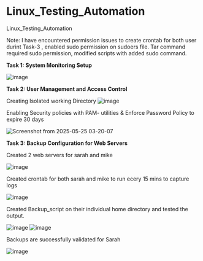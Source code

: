 # Linux_Testing_Automation
  Linux_Testing_Automation

Note: I have encountered permission issues to create crontab for both user durint Task-3 , enabled sudo permission on sudoers file.
Tar command required sudo permission, modified scripts with added sudo command.

**Task 1: System Monitoring Setup**

 ![image](https://github.com/user-attachments/assets/e84c6868-17fd-4547-a9e4-37824c8acdc3)


**Task 2: User Management and Access Control**
 
 Creating Isolated working Directory 
  ![image](https://github.com/user-attachments/assets/2b3d4ce0-d5cb-4225-a687-c8fc2fc85f90)
 
 Enabling Security policies with PAM- utilities &  Enforce Password Policy to expire 30 days
 
  ![Screenshot from 2025-05-25 03-20-07](https://github.com/user-attachments/assets/77ed715f-d364-4db2-b12b-7dcd097a02f5)
 


**Task 3: Backup Configuration for Web Servers**


Created 2 web servers for sarah and mike

![image](https://github.com/user-attachments/assets/5b6f3cba-46e5-434f-89d7-9733f4590bfb)

Created crontab for both sarah and mike to run ecery 15 mins to capture logs

![image](https://github.com/user-attachments/assets/cbb28268-3e4d-4df2-9bfc-550f29be303a)


Created Backup_script on their individual home directory and tested the output.

![image](https://github.com/user-attachments/assets/f6240f3a-a9e6-4f32-b517-38714e4004c7)
![image](https://github.com/user-attachments/assets/5a681bf9-e5f2-4066-bc9b-23026ee539ae)


Backups are successfully validated for Sarah 

![image](https://github.com/user-attachments/assets/301ba438-fecf-4967-9111-4105951d091a)


